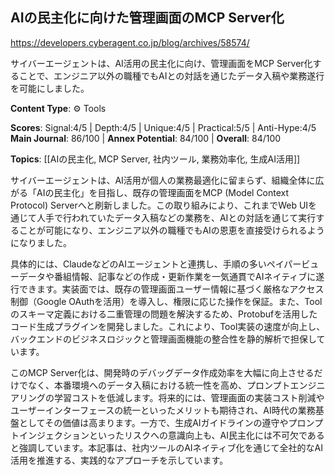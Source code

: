 ## AIの民主化に向けた管理画面のMCP Server化

https://developers.cyberagent.co.jp/blog/archives/58574/

サイバーエージェントは、AI活用の民主化に向け、管理画面をMCP Server化することで、エンジニア以外の職種でもAIとの対話を通じたデータ入稿や業務遂行を可能にしました。

**Content Type**: ⚙️ Tools

**Scores**: Signal:4/5 | Depth:4/5 | Unique:4/5 | Practical:5/5 | Anti-Hype:4/5
**Main Journal**: 86/100 | **Annex Potential**: 84/100 | **Overall**: 84/100

**Topics**: [[AIの民主化, MCP Server, 社内ツール, 業務効率化, 生成AI活用]]

サイバーエージェントは、AI活用が個人の業務最適化に留まらず、組織全体に広がる「AIの民主化」を目指し、既存の管理画面をMCP (Model Context Protocol) Serverへと刷新しました。この取り組みにより、これまでWeb UIを通じて人手で行われていたデータ入稿などの業務を、AIとの対話を通じて実行することが可能になり、エンジニア以外の職種でもAIの恩恵を直接受けられるようになりました。

具体的には、ClaudeなどのAIエージェントと連携し、手順の多いペイパービューデータや番組情報、記事などの作成・更新作業を一気通貫でAIネイティブに遂行できます。実装面では、既存の管理画面ユーザー情報に基づく厳格なアクセス制御（Google OAuthを活用）を導入し、権限に応じた操作を保証。また、Toolのスキーマ定義における二重管理の問題を解決するため、Protobufを活用したコード生成プラグインを開発しました。これにより、Tool実装の速度が向上し、バックエンドのビジネスロジックと管理画面機能の整合性を静的解析で担保しています。

このMCP Server化は、開発時のデバッグデータ作成効率を大幅に向上させるだけでなく、本番環境へのデータ入稿における統一性を高め、プロンプトエンジニアリングの学習コストを低減します。将来的には、管理画面の実装コスト削減やユーザーインターフェースの統一といったメリットも期待され、AI時代の業務基盤としてその価値は高まります。一方で、生成AIガイドラインの遵守やプロンプトインジェクションといったリスクへの意識向上も、AI民主化には不可欠であると強調しています。本記事は、社内ツールのAIネイティブ化を通じて全社的なAI活用を推進する、実践的なアプローチを示しています。